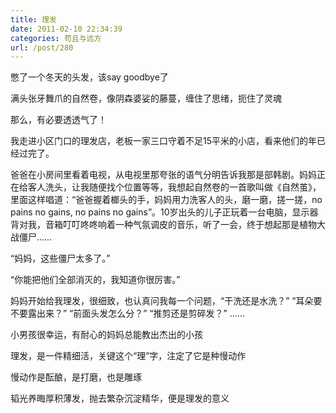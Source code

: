 ```yaml
---
title: 理发
date: 2011-02-10 22:34:39
categories: 苟且与远方
url: /post/280
---
```


憋了一个冬天的头发，该say goodbye了

满头张牙舞爪的自然卷，像阴森婆娑的藤蔓，缠住了思绪，扼住了灵魂

那么，有必要透透气了！

我走进小区门口的理发店，老板一家三口守着不足15平米的小店，看来他们的年已经过完了。

爸爸在小房间里看着电视，从电视里那夸张的语气分明告诉我那是部韩剧。妈妈正在给客人洗头，让我随便找个位置等等，我想起自然卷的一首歌叫做《自然茧》，里面这样唱道：“爸爸握着榔头的手，妈妈用力洗客人的头，磨一磨，搓一搓，no pains no gains, no pains no gains”。10岁出头的儿子正玩着一台电脑，显示器背对我，音箱叮叮咚咚响着一种气氛调皮的音乐，听了一会，终于想起那是植物大战僵尸……

“妈妈，这些僵尸太多了。”

“你能把他们全部消灭的，我知道你很厉害。”

妈妈开始给我理发，很细致，也认真问我每一个问题，“干洗还是水洗？”  “耳朵要不要露出来？”  “前面头发怎么分？”  “推剪还是剪碎发？” ……

小男孩很幸运，有耐心的妈妈总能教出杰出的小孩

理发，是一件精细活，关键这个“理”字，注定了它是种慢动作

慢动作是酝酿，是打磨，也是雕琢

韬光养晦厚积薄发，抛去繁杂沉淀精华，便是理发的意义